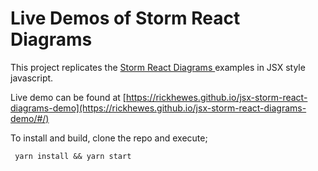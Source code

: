 # Live Demos of Storm React Diagrams 

This project replicates the [Storm React Diagrams ](https://github.com/projectstorm/react-diagrams) examples in JSX style javascript.

Live demo can be found at [https://rickhewes.github.io/jsx-storm-react-diagrams-demo](https://rickhewes.github.io/jsx-storm-react-diagrams-demo/#/) 

To install and build, clone the repo and execute;

``` yarn install && yarn start```
